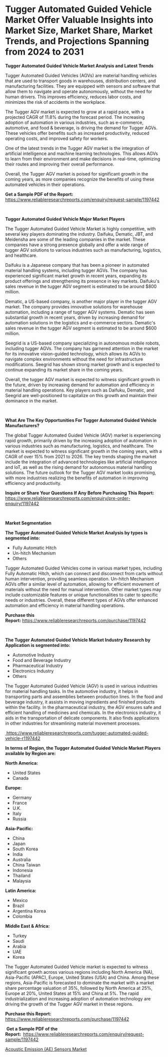 <p><h1>Tugger Automated Guided Vehicle Market Offer Valuable Insights into Market Size, Market Share, Market Trends, and Projections Spanning from 2024 to 2031</h1></p><p><strong>Tugger Automated Guided Vehicle Market Analysis and Latest Trends</strong></p>
<p><p>Tugger Automated Guided Vehicles (AGVs) are material handling vehicles that are used to transport goods in warehouses, distribution centers, and manufacturing facilities. They are equipped with sensors and software that allow them to navigate and operate autonomously, without the need for human drivers. This improves efficiency, reduces labor costs, and minimizes the risk of accidents in the workplace.</p><p>The Tugger AGV market is expected to grow at a rapid pace, with a projected CAGR of 11.8% during the forecast period. The increasing adoption of automation in various industries, such as e-commerce, automotive, and food & beverage, is driving the demand for Tugger AGVs. These vehicles offer benefits such as increased productivity, reduced operating costs, and improved safety for workers.</p><p>One of the latest trends in the Tugger AGV market is the integration of artificial intelligence and machine learning technologies. This allows AGVs to learn from their environment and make decisions in real-time, optimizing their routes and improving their overall performance.</p><p>Overall, the Tugger AGV market is poised for significant growth in the coming years, as more companies recognize the benefits of using these automated vehicles in their operations.</p></p>
<p><strong>Get a Sample PDF of the Report:&nbsp;</strong> <a href="https://www.reliableresearchreports.com/enquiry/request-sample/1197442">https://www.reliableresearchreports.com/enquiry/request-sample/1197442</a></p>
<p>&nbsp;</p>
<p><strong>Tugger Automated Guided Vehicle Major Market Players</strong></p>
<p><p>The Tugger Automated Guided Vehicle Market is highly competitive, with several key players dominating the industry. Daifuku, Dematic, JBT, and Meidensha are some of the leading companies in the market. These companies have a strong presence globally and offer a wide range of tugger AGV solutions to various industries such as manufacturing, logistics, and healthcare.</p><p>Daifuku is a Japanese company that has been a pioneer in automated material handling systems, including tugger AGVs. The company has experienced significant market growth in recent years, expanding its product offerings and strengthening its presence in key markets. Daifuku's sales revenue in the tugger AGV segment is estimated to be around $800 million.</p><p>Dematic, a US-based company, is another major player in the tugger AGV market. The company provides innovative solutions for warehouse automation, including a range of tugger AGV systems. Dematic has seen substantial growth in recent years, driven by increasing demand for automation solutions in the logistics and e-commerce sectors. Dematic's sales revenue in the tugger AGV segment is estimated to be around $600 million.</p><p>Seegrid is a US-based company specializing in autonomous mobile robots, including tugger AGVs. The company has garnered attention in the market for its innovative vision-guided technology, which allows its AGVs to navigate complex environments without the need for infrastructure modifications. Seegrid has shown strong market growth and is expected to continue expanding its market share in the coming years.</p><p>Overall, the tugger AGV market is expected to witness significant growth in the future, driven by increasing demand for automation and efficiency in material handling operations. Key players such as Daifuku, Dematic, and Seegrid are well-positioned to capitalize on this growth and maintain their dominance in the market.</p></p>
<p>&nbsp;</p>
<p><strong>What Are The Key Opportunities For Tugger Automated Guided Vehicle Manufacturers?</strong></p>
<p><p>The global Tugger Automated Guided Vehicle (AGV) market is experiencing rapid growth, primarily driven by the increasing adoption of automation in various industries such as manufacturing, logistics, and healthcare. The market is expected to witness significant growth in the coming years, with a CAGR of over 15% from 2021 to 2026. The key trends shaping the market include the integration of advanced technologies like artificial intelligence and IoT, as well as the rising demand for autonomous material handling solutions. The future outlook for the Tugger AGV market looks promising, with more industries realizing the benefits of automation in improving efficiency and productivity.</p></p>
<p><strong>Inquire or Share Your Questions If Any Before Purchasing This Report:</strong> <a href="https://www.reliableresearchreports.com/enquiry/pre-order-enquiry/1197442">https://www.reliableresearchreports.com/enquiry/pre-order-enquiry/1197442</a></p>
<p>&nbsp;</p>
<p><strong>Market Segmentation</strong></p>
<p><strong>The Tugger Automated Guided Vehicle Market Analysis by types is segmented into:</strong></p>
<p><ul><li>Fully Automatic Hitch</li><li>Un-hitch Mechanism</li><li>Others</li></ul></p>
<p><p>Tugger Automated Guided Vehicles come in various market types, including Fully Automatic Hitch, which can connect and disconnect from carts without human intervention, providing seamless operation. Un-hitch Mechanism AGVs offer a similar level of automation, allowing for efficient movement of materials without the need for manual intervention. Other market types may include customizable features or unique functionalities to cater to specific needs or industries. Overall, these different types of AGVs offer enhanced automation and efficiency in material handling operations.</p></p>
<p><strong>Purchase this Report:&nbsp;</strong><a href="https://www.reliableresearchreports.com/purchase/1197442">https://www.reliableresearchreports.com/purchase/1197442</a></p>
<p>&nbsp;</p>
<p><strong>The Tugger Automated Guided Vehicle Market Industry Research by Application is segmented into:</strong></p>
<p><ul><li>Automotive Industry</li><li>Food and Beverage Industry</li><li>Pharmaceutical Industry</li><li>Electronics Industry</li><li>Others</li></ul></p>
<p><p>The Tugger Automated Guided Vehicle (AGV) is used in various industries for material handling tasks. In the automotive industry, it helps in transporting parts and assemblies between production lines. In the food and beverage industry, it assists in moving ingredients and finished products within the facility. In the pharmaceutical industry, the AGV ensures safe and efficient handling of medicines and chemicals. In the electronics industry, it aids in the transportation of delicate components. It also finds applications in other industries for streamlining material movement processes.</p></p>
<p><a href="https://www.reliableresearchreports.com/tugger-automated-guided-vehicle-r1197442">&nbsp;https://www.reliableresearchreports.com/tugger-automated-guided-vehicle-r1197442</a></p>
<p><strong>In terms of Region, the Tugger Automated Guided Vehicle Market Players available by Region are:</strong></p>
<p>
    <p> <strong> North America: </strong>
        <ul>
            <li>United States</li>
            <li>Canada</li>
        </ul>
        </p> 
    <p> <strong> Europe: </strong>
        <ul>
            <li>Germany</li>
            <li>France</li>
            <li>U.K.</li>
            <li>Italy</li>
            <li>Russia</li>
        </ul>
        </p> 
    <p> <strong> Asia-Pacific: </strong>
        <ul>
            <li>China</li>
            <li>Japan</li>
            <li>South Korea</li>
            <li>India</li>
            <li>Australia</li>
            <li>China Taiwan</li>
            <li>Indonesia</li>
            <li>Thailand</li>
            <li>Malaysia</li>
        </ul>
        </p> 
    <p> <strong> Latin America: </strong>
        <ul>
            <li>Mexico</li>
            <li>Brazil</li>
            <li>Argentina Korea</li>
            <li>Colombia</li>
        </ul>
        </p> 
    <p> <strong> Middle East & Africa: </strong>
        <ul>
            <li>Turkey</li>
            <li>Saudi</li>
            <li>Arabia</li>
            <li>UAE</li>
            <li>Korea</li>
        </ul>
    </p>
    </p>
<p><p>The Tugger Automated Guided Vehicle market is expected to witness significant growth across various regions including North America (NA), Asia-Pacific (APAC), Europe, United States (USA) and China. Among these regions, Asia-Pacific is forecasted to dominate the market with a market share percentage valuation of 35%, followed by North America at 25%, Europe at 20%, United States at 15% and China at 5%. The rapid industrialization and increasing adoption of automation technology are driving the growth of the Tugger AGV market in these regions.</p></p>
<p><strong>Purchase this Report: </strong><a href="https://www.reliableresearchreports.com/purchase/1197442">https://www.reliableresearchreports.com/purchase/1197442</a></p>
<p>&nbsp;<strong>Get a Sample PDF of the Report:&nbsp;&nbsp;</strong><a href="https://www.reliableresearchreports.com/enquiry/request-sample/1197442">https://www.reliableresearchreports.com/enquiry/request-sample/1197442</a></p>
<p><strong></strong></p>
<p><p><a href="https://github.com/brendafegmorris532/Market-Research-Report-List-1/blob/main/acoustic-emission-ae-sensors-market.md">Acoustic Emission (AE) Sensors Market</a></p></p>